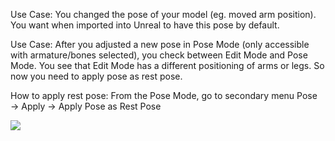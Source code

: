 
Use Case:
You changed the pose of your model (eg. moved arm position). You want when imported into Unreal to have this pose by default.

Use Case:
After you adjusted a new pose in Pose Mode (only accessible with armature/bones selected), you check between Edit Mode and Pose Mode. You see that Edit Mode has a different positioning of arms or legs. So now you need to apply pose as rest pose.

How to apply rest pose:
From the Pose Mode, go to secondary menu Pose → Apply → Apply Pose as Rest Pose

![](https://i.imgur.com/O0zkBXh.png)
